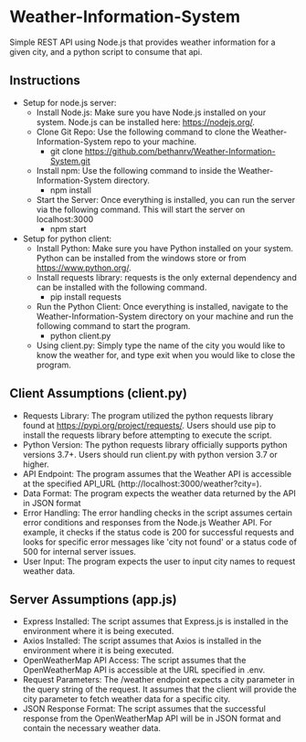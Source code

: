 # Weather-Information-System
Simple REST API using Node.js that provides weather information for a given city, and a python script to consume that api.

## Instructions
- Setup for node.js server:
    - Install Node.js: Make sure you have Node.js installed on your system. Node.js can be installed here: https://nodejs.org/.
    - Clone Git Repo: Use the following command to clone the Weather-Information-System repo to your machine.
        - git clone https://github.com/bethanrv/Weather-Information-System.git
    - Install npm: Use the following command to inside the Weather-Information-System directory.
        - npm install
    - Start the Server: Once everything is installed, you can run the server via the following command. This will start the server on localhost:3000
        - npm start
- Setup for python client:
    - Install Python: Make sure you have Python installed on your system. Python can be installed from the windows store or from https://www.python.org/.
    - Install requests library: requests is the only external dependency and can be installed with the following command.
        - pip install requests
    - Run the Python Client: Once everything is installed, navigate to the Weather-Information-System directory on your machine and run the following command to start the program.
        - python client.py
    - Using client.py: Simply type the name of the city you would like to know the weather for, and type exit when you would like to close the program.

## Client Assumptions (client.py)
- Requests Library: The program utilized the python requests library found at https://pypi.org/project/requests/. Users should use pip to install the requests library before attempting to execute the script.
- Python Version: The python requests library officially supports python versions 3.7+. Users should run client.py with python version 3.7 or higher.
- API Endpoint: The program assumes that the Weather API is accessible at the specified API_URL (http://localhost:3000/weather?city=).
- Data Format: The program expects the weather data returned by the API in JSON format
- Error Handling: The error handling checks in the script assumes certain error conditions and responses from the Node.js Weather API. For example, it checks if the status code is 200 for successful requests and looks for specific error messages like 'city not found' or a status code of 500 for internal server issues.
- User Input: The program expects the user to input city names to request weather data.

## Server Assumptions (app.js)
- Express Installed: The script assumes that Express.js is installed in the environment where it is being executed.
- Axios Installed: The script assumes that Axios is installed in the environment where it is being executed.
- OpenWeatherMap API Access: The script assumes that the OpenWeatherMap API is accessible at the URL specified in .env.
- Request Parameters: The /weather endpoint expects a city parameter in the query string of the request. It assumes that the client will provide the city parameter to fetch weather data for a specific city.
- JSON Response Format: The script assumes that the successful response from the OpenWeatherMap API will be in JSON format and contain the necessary weather data.